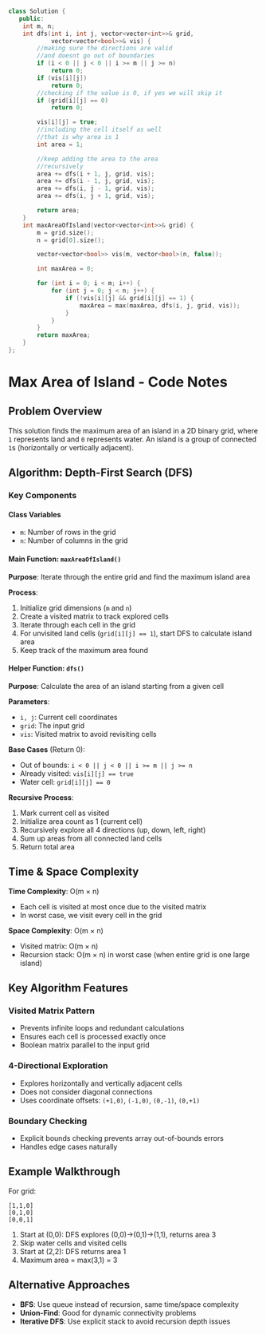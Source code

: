 ```cpp

class Solution {
   public:
    int m, n;
    int dfs(int i, int j, vector<vector<int>>& grid,
            vector<vector<bool>>& vis) {
        //making sure the directions are valid
        //and doesnt go out of boundaries
        if (i < 0 || j < 0 || i >= m || j >= n)
            return 0;
        if (vis[i][j])
            return 0;
        //checking if the value is 0, if yes we will skip it
        if (grid[i][j] == 0)
            return 0;

        vis[i][j] = true;
		//including the cell itself as well 
		//that is why area is 1
        int area = 1;

		//keep adding the area to the area
		//recursively
        area += dfs(i + 1, j, grid, vis);
        area += dfs(i - 1, j, grid, vis);
        area += dfs(i, j - 1, grid, vis);
        area += dfs(i, j + 1, grid, vis);

        return area;
    }
    int maxAreaOfIsland(vector<vector<int>>& grid) {
        m = grid.size();
        n = grid[0].size();

        vector<vector<bool>> vis(m, vector<bool>(n, false));

        int maxArea = 0;

        for (int i = 0; i < m; i++) {
            for (int j = 0; j < n; j++) {
                if (!vis[i][j] && grid[i][j] == 1) {
                    maxArea = max(maxArea, dfs(i, j, grid, vis));
                }
            }
        }
        return maxArea;
    }
};
```

# Max Area of Island - Code Notes

## Problem Overview

This solution finds the maximum area of an island in a 2D binary grid, where `1` represents land and `0` represents water. An island is a group of connected `1`s (horizontally or vertically adjacent).

## Algorithm: Depth-First Search (DFS)

### Key Components

#### Class Variables

- `m`: Number of rows in the grid
- `n`: Number of columns in the grid

#### Main Function: `maxAreaOfIsland()`

**Purpose**: Iterate through the entire grid and find the maximum island area

**Process**:

1. Initialize grid dimensions (`m` and `n`)
2. Create a visited matrix to track explored cells
3. Iterate through each cell in the grid
4. For unvisited land cells (`grid[i][j] == 1`), start DFS to calculate island area
5. Keep track of the maximum area found

#### Helper Function: `dfs()`

**Purpose**: Calculate the area of an island starting from a given cell

**Parameters**:

- `i, j`: Current cell coordinates
- `grid`: The input grid
- `vis`: Visited matrix to avoid revisiting cells

**Base Cases** (Return 0):

- Out of bounds: `i < 0 || j < 0 || i >= m || j >= n`
- Already visited: `vis[i][j] == true`
- Water cell: `grid[i][j] == 0`

**Recursive Process**:

1. Mark current cell as visited
2. Initialize area count as 1 (current cell)
3. Recursively explore all 4 directions (up, down, left, right)
4. Sum up areas from all connected land cells
5. Return total area

## Time & Space Complexity

**Time Complexity**: O(m × n)

- Each cell is visited at most once due to the visited matrix
- In worst case, we visit every cell in the grid

**Space Complexity**: O(m × n)

- Visited matrix: O(m × n)
- Recursion stack: O(m × n) in worst case (when entire grid is one large island)

## Key Algorithm Features

### Visited Matrix Pattern

- Prevents infinite loops and redundant calculations
- Ensures each cell is processed exactly once
- Boolean matrix parallel to the input grid

### 4-Directional Exploration

- Explores horizontally and vertically adjacent cells
- Does not consider diagonal connections
- Uses coordinate offsets: `(+1,0)`, `(-1,0)`, `(0,-1)`, `(0,+1)`

### Boundary Checking

- Explicit bounds checking prevents array out-of-bounds errors
- Handles edge cases naturally

## Example Walkthrough

For grid:

```
[1,1,0]
[0,1,0]
[0,0,1]
```

1. Start at (0,0): DFS explores (0,0)→(0,1)→(1,1), returns area 3
2. Skip water cells and visited cells
3. Start at (2,2): DFS returns area 1
4. Maximum area = max(3,1) = 3

## Alternative Approaches

- **BFS**: Use queue instead of recursion, same time/space complexity
- **Union-Find**: Good for dynamic connectivity problems
- **Iterative DFS**: Use explicit stack to avoid recursion depth issues